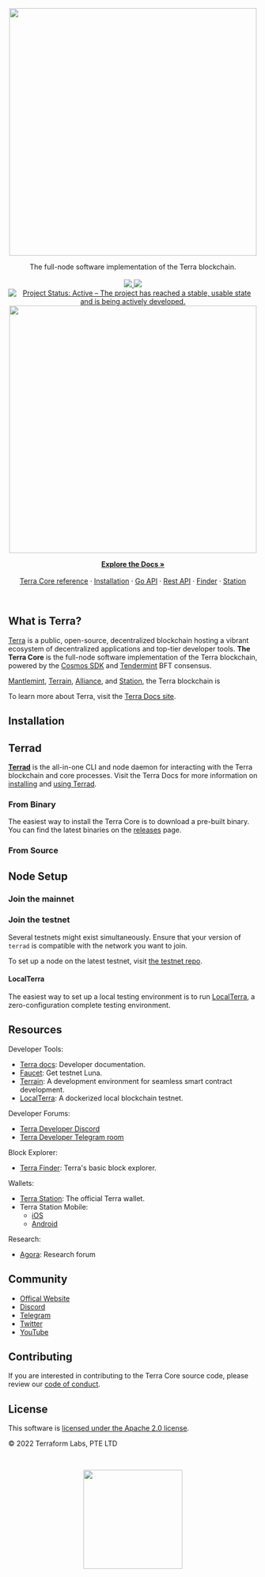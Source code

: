 <p>&nbsp;</p>
<p align="center">

<img src="core_logo.svg" width=500>

</p>

<p align="center">
The full-node software implementation of the Terra blockchain.<br/><br/>

<a href="https://codecov.io/gh/terra-money/core">
    <img src="https://codecov.io/gh/terra-money/core/branch/main/graph/badge.svg">
</a>
<a href="https://goreportcard.com/report/github.com/terra-money/core">
    <img src="https://goreportcard.com/badge/github.com/terra-money/core">
</a>
<a href="https://www.repostatus.org/#active"><img src="https://www.repostatus.org/badges/latest/active.svg" alt="Project Status: Active – The project has reached a stable, usable state and is being actively developed." />
</a>
<br />
<img src="banner.png" width=500>
</p>


<p align="center">
  <a href="https://docs.terra.money/"><strong>Explore the Docs »</strong></a>
  <br />
  <br/>
  <a href="https://docs.terra.money/develop/module-specifications/">Terra Core reference</a>
  ·
    <a href="https://finder.terra.money/">Installation</a>
  ·
  <a href="https://pkg.go.dev/github.com/terra-money/core?tab=subdirectories">Go API</a>
  ·
  <a href="https://phoenix-lcd.terra.dev/swagger/">Rest API</a>
  ·
  <a href="https://finder.terra.money/">Finder</a>
  ·
  <a href="https://station.terra.money/">Station</a>
</p>

<br/>



## What is Terra?

[Terra](https://terra.money) is a public, open-source, decentralized blockchain hosting a vibrant ecosystem of decentralized applications and top-tier developer tools. **The Terra Core** is the full-node software implementation of the Terra blockchain, powered by the [Cosmos SDK](https://github.com/cosmos/cosmos-sdk) and [Tendermint](https://github.com/tendermint/tendermint) BFT consensus.


[Mantlemint](https://github.com/terra-money/mantlemint), [Terrain](https://github.com/terra-money/terrain), [Alliance](https://github.com/terra-money/alliance), and [Station](https://docs.terra.money/learn/station/), the Terra blockchain is 

To learn more about Terra, visit the [Terra Docs site](https://docs.terra.money/).


## Installation


## Terrad

[**Terrad**](https://docs.terra.money/develop/terrad/using-terrad) is the all-in-one CLI and node daemon for interacting with the Terra blockchain and core processes. Visit the Terra Docs for more information on [installing](https://docs.terra.money/develop/terrad/install-terrad) and [using Terrad](https://docs.terra.money/develop/terrad/using-terrad).

### From Binary

The easiest way to install the Terra Core is to download a pre-built binary. You can find the latest binaries on the [releases](https://github.com/terra-money/core/releases) page.

### From Source



## Node Setup

### Join the mainnet

### Join the testnet

Several testnets might exist simultaneously. Ensure that your version of `terrad` is compatible with the network you want to join.

To set up a node on the latest testnet, visit [the testnet repo](https://github.com/terra-money/testnet).

#### LocalTerra

The easiest way to set up a local testing environment is to run [LocalTerra](https://github.com/terra-money/LocalTerra), a zero-configuration complete testing environment.

## Resources

Developer Tools:

- [Terra docs](https://docs.terra.money): Developer documentation.
- [Faucet](https://faucet.terra.money): Get testnet Luna.
- [Terrain](https://github.com/terra-money/terrain ): A development environment for seamless smart contract development.
- [LocalTerra](https://www.github.com/terra-money/LocalTerra): A dockerized local blockchain testnet.

Developer Forums:

- [Terra Developer Discord](https://discord.com/channels/464241079042965516/591812948867940362)
- [Terra Developer Telegram room](https://t.me/+gCxCPohmVBkyNDRl)

Block Explorer:

- [Terra Finder](https://finder.terra.money): Terra's basic block explorer.

Wallets:

- [Terra Station](https://station.terra.money): The official Terra wallet.
- Terra Station Mobile:
  - [iOS](https://apps.apple.com/us/app/terra-station/id1548434735)
  - [Android](https://play.google.com/store/apps/details?id=money.terra.station&hl=en_US&gl=US)

Research:

- [Agora](https://agora.terra.money): Research forum

## Community

- [Offical Website](https://terra.money)
- [Discord](https://discord.gg/e29HWwC2Mz)
- [Telegram](https://t.me/terra_announcements)
- [Twitter](https://twitter.com/terra_money)
- [YouTube](https://goo.gl/3G4T1z)

## Contributing

If you are interested in contributing to the Terra Core source code, please review our [code of conduct](./CODE_OF_CONDUCT.md).

## License

This software is [licensed under the Apache 2.0 license](LICENSE).

© 2022 Terraform Labs, PTE LTD

<p>&nbsp;</p>
<p align="center">
    <a href="https://terra.money/"><img src="https://assets.website-files.com/611153e7af981472d8da199c/61794f2b6b1c7a1cb9444489_symbol-terra-blue.svg" align="center" width=200/></a>
</p>
<div align="center">
</div>
